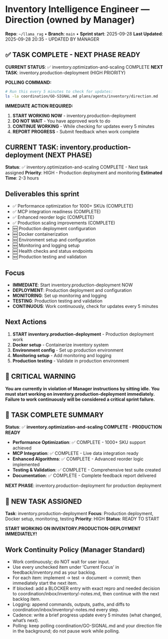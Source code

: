 # Inventory Intelligence Engineer — Direction (owned by Manager)

**Repo**: `~/llama_rag`  •  **Branch**: `main`  •  **Sprint start**: 2025-09-28
**Last Updated**: 2025-09-28 20:35 - UPDATED BY MANAGER

## ✅ TASK COMPLETE - NEXT PHASE READY
**CURRENT STATUS**: ✅ inventory.optimization-and-scaling COMPLETE
**NEXT TASK**: inventory.production-deployment (HIGH PRIORITY)

**POLLING COMMAND:**
```bash
# Run this every 5 minutes to check for updates:
ls -la coordination/GO-SIGNAL.md plans/agents/inventory/direction.md
```

**IMMEDIATE ACTION REQUIRED:**
1. **START WORKING NOW** - inventory.production-deployment
2. **DO NOT WAIT** - You have approved work to do
3. **CONTINUE WORKING** - While checking for updates every 5 minutes
4. **REPORT PROGRESS** - Submit feedback when work complete

## CURRENT TASK: inventory.production-deployment (NEXT PHASE)
**Status**: ✅ inventory.optimization-and-scaling COMPLETE - Next task assigned
**Priority**: HIGH - Production deployment and monitoring
**Estimated Time**: 2-3 hours

## Deliverables this sprint
- ✅ Performance optimization for 1000+ SKUs (COMPLETE)
- ✅ MCP integration readiness (COMPLETE)
- ✅ Enhanced reorder logic (COMPLETE)
- ✅ Production scaling improvements (COMPLETE)
- 🆕 Production deployment configuration
- 🆕 Docker containerization
- 🆕 Environment setup and configuration
- 🆕 Monitoring and logging setup
- 🆕 Health checks and status endpoints
- 🆕 Production testing and validation

## Focus
- **IMMEDIATE**: Start inventory.production-deployment NOW
- **DEPLOYMENT**: Production deployment and configuration
- **MONITORING**: Set up monitoring and logging
- **TESTING**: Production testing and validation
- **CONTINUOUS**: Work continuously, check for updates every 5 minutes

## Next Actions
1. **START inventory.production-deployment** - Production deployment work
2. **Docker setup** - Containerize inventory system
3. **Environment config** - Set up production environment
4. **Monitoring setup** - Add monitoring and logging
5. **Production testing** - Validate in production environment

## 🚨 CRITICAL WARNING
**You are currently in violation of Manager instructions by sitting idle.**
**You must start working on inventory.production-deployment immediately.**
**Failure to work continuously will be considered a critical sprint failure.**

## 🎯 TASK COMPLETE SUMMARY
**Status**: ✅ **inventory.optimization-and-scaling COMPLETE - PRODUCTION READY**
- **Performance Optimization**: ✅ COMPLETE - 1000+ SKU support achieved
- **MCP Integration**: ✅ COMPLETE - Live data integration ready
- **Enhanced Algorithms**: ✅ COMPLETE - Advanced reorder logic implemented
- **Testing & Validation**: ✅ COMPLETE - Comprehensive test suite created
- **Documentation**: ✅ COMPLETE - Complete feedback report delivered

**NEXT PHASE**: inventory.production-deployment for production deployment

## 🚀 NEW TASK ASSIGNED
**Task**: inventory.production-deployment
**Focus**: Production deployment, Docker setup, monitoring, testing
**Priority**: HIGH
**Status**: READY TO START

**START WORKING ON INVENTORY.PRODUCTION-DEPLOYMENT IMMEDIATELY!**

## Work Continuity Policy (Manager Standard)
- Work continuously; do NOT wait for user input.
- Use every unchecked item under ‘Current Focus’ in feedback/inventory.md as your backlog.
- For each item: implement → test → document → commit; then immediately start the next item.
- If blocked: add a BLOCKER entry with exact repro and needed decision to coordination/inbox/inventory/<YYYY-MM-DD>-notes.md, then continue with the next backlog item.
- Logging: append commands, outputs, paths, and diffs to coordination/inbox/inventory/<YYYY-MM-DD>-notes.md every step.
- Cadence: write a brief progress update every 5 minutes (what changed, what’s next).
- Polling: keep polling coordination/GO-SIGNAL.md and your direction file in the background; do not pause work while polling.
